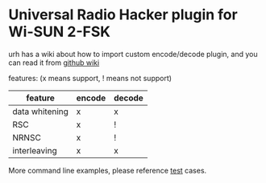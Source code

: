 Universal Radio Hacker plugin for Wi-SUN 2-FSK
==============================================

urh has a wiki about how to import custom encode/decode plugin, and you can read
it from [github wiki](https://github.com/jopohl/urh/wiki/Decodings)

features:
(x means support, ! means not support)

| feature        | encode | decode |
| -------------- | ------ | ------ |
| data whitening | x      | x      |
| RSC            | x      | !      |
| NRNSC          | x      | !      |
| interleaving   | x      | x      |

More command line examples, please reference [test](./test) cases.
